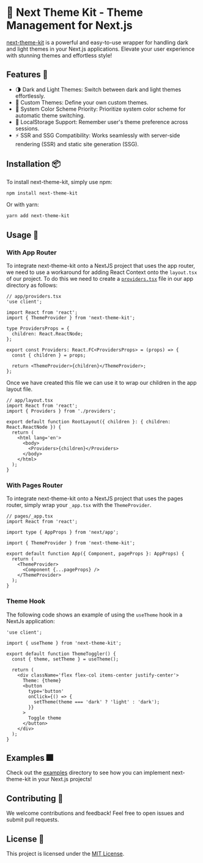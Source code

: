 # 🎨 Next Theme Kit - Theme Management for Next.js

[next-theme-kit](https://www.npmjs.com/package/next-theme-kit) is a powerful and easy-to-use wrapper for handling dark and light themes in your Next.js applications. Elevate your user experience with stunning themes and effortless style!

## Features 🎨

- 🌗 Dark and Light Themes: Switch between dark and light themes effortlessly.
- 🎨 Custom Themes: Define your own custom themes.
- 🌈 System Color Scheme Priority: Prioritize system color scheme for automatic theme switching.
- 💾 LocalStorage Support: Remember user's theme preference across sessions.
- ⚡️ SSR and SSG Compatibility: Works seamlessly with server-side rendering (SSR) and static site generation (SSG).

## Installation 📦

To install next-theme-kit, simply use npm:

```bash
npm install next-theme-kit
```

Or with yarn:

```bash
yarn add next-theme-kit
```

## Usage 🧪

### With App Router

To integrate next-theme-kit onto a NextJS project that uses the app router, we need to use a workaround for adding React Context onto the `layout.tsx` of our project. To do this we need to create a [`providers.tsx`](https://nextjs.org/docs/getting-started/react-essentials#rendering-third-party-context-providers-in-server-components) file in our app directory as follows:

```tsx
// app/providers.tsx
'use client';

import React from 'react';
import { ThemeProvider } from 'next-theme-kit';

type ProvidersProps = {
  children: React.ReactNode;
};

export const Providers: React.FC<ProvidersProps> = (props) => {
  const { children } = props;

  return <ThemeProvider>{children}</ThemeProvider>;
};
```

Once we have created this file we can use it to wrap our children in the app layout file.

```tsx
// app/layout.tsx
import React from 'react';
import { Providers } from './providers';

export default function RootLayout({ children }: { children: React.ReactNode }) {
  return (
    <html lang='en'>
      <body>
        <Providers>{children}</Providers>
      </body>
    </html>
  );
}
```

### With Pages Router

To integrate next-theme-kit onto a NextJS project that uses the pages router, simply wrap your `_app.tsx` with the `ThemeProvider`.

```tsx
// pages/_app.tsx
import React from 'react';

import type { AppProps } from 'next/app';

import { ThemeProvider } from 'next-theme-kit';

export default function App({ Component, pageProps }: AppProps) {
  return (
    <ThemeProvider>
      <Component {...pageProps} />
    </ThemeProvider>
  );
}
```

### Theme Hook

The following code shows an example of using the `useTheme` hook in a NextJs application:

```tsx
'use client';

import { useTheme } from 'next-theme-kit';

export default function ThemeToggler() {
  const { theme, setTheme } = useTheme();

  return (
    <div className='flex flex-col items-center justify-center'>
      Theme: {theme}
      <button
        type='button'
        onClick={() => {
          setTheme(theme === 'dark' ? 'light' : 'dark');
        }}
      >
        Toggle theme
      </button>
    </div>
  );
}
```

## Examples 🎆

Check out the [examples](./examples/) directory to see how you can implement next-theme-kit in your Next.js projects!

## Contributing 🤝

We welcome contributions and feedback! Feel free to open issues and submit pull requests.

## License 📄

This project is licensed under the [MIT License](./LICENSE.md).
